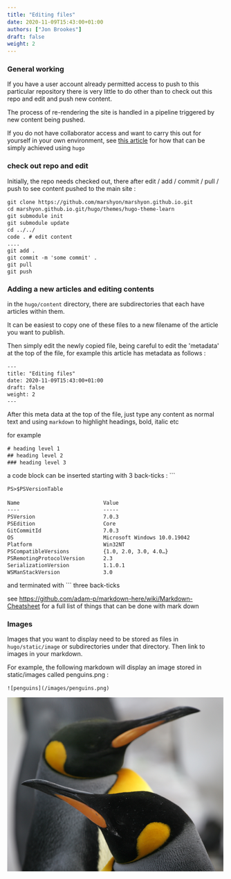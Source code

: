 ```yaml
---
title: "Editing files"
date: 2020-11-09T15:43:00+01:00
authors: ["Jon Brookes"]
draft: false
weight: 2
---
```


### General working 

If you have a user account already permitted access to push to this particular repository there is very little to do other than to check out this repo and edit and push new content. 

The process of re-rendering the site is handled in a pipeline triggered by new content being pushed.

If you do not have collaborator access and want to carry this out for yourself in your own environment, see [this article](/getting-started/cloning_this_repository_and_regenerating_the_site_locally/) for how that can be simply achieved using `hugo`

### check out repo and edit

Initially, the repo needs checked out, there after edit / add / commit / pull / push to see content pushed to the main site :

```
git clone https://github.com/marshyon/marshyon.github.io.git
cd marshyon.github.io.git/hugo/themes/hugo-theme-learn
git submodule init
git submodule update
cd ../../
code . # edit content
....
git add .
git commit -m 'some commit' .
git pull
git push
```

### Adding a new articles and editing contents

in the `hugo/content` directory, there are subdirectories that each have articles within them. 

It can be easiest to copy one of these files to a new filename of the article you want to publish.

Then simply edit the newly copied file, being careful to edit the 'metadata' at the top of the file, for example this article has metadata as follows :

```
---
title: "Editing files"
date: 2020-11-09T15:43:00+01:00
draft: false
weight: 2
---
```

After this meta data at the top of the file, just type any content as normal text and using `markdown` to highlight headings, bold, italic etc

for example

```
# heading level 1
## heading level 2
### heading level 3
```

a code block can be inserted starting with 3 back-ticks : ``` 

```
PS>$PSVersionTable

Name                           Value
----                           -----
PSVersion                      7.0.3
PSEdition                      Core
GitCommitId                    7.0.3
OS                             Microsoft Windows 10.0.19042
Platform                       Win32NT
PSCompatibleVersions           {1.0, 2.0, 3.0, 4.0…}
PSRemotingProtocolVersion      2.3
SerializationVersion           1.1.0.1
WSManStackVersion              3.0
```
and terminated with ``` three back-ticks


see https://github.com/adam-p/markdown-here/wiki/Markdown-Cheatsheet for a full list of things that can be done with mark down 

### Images

Images that you want to display need to be stored as files in `hugo/static/image` or subdirectories under that directory. Then link to images in your markdown.

For example, the following markdown will display an image stored in static/images called penguins.png :

```
![penguins](/images/penguins.png)
```

![penguins](/images/penguins_scaled.png)


